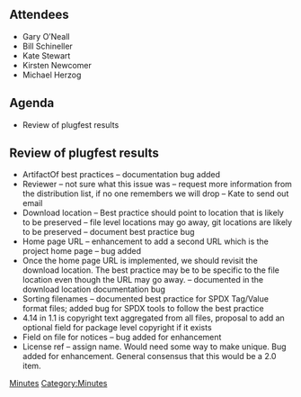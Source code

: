 ## Attendees

  - Gary O’Neall
  - Bill Schineller
  - Kate Stewart
  - Kirsten Newcomer
  - Michael Herzog

## Agenda

  - Review of plugfest results

## Review of plugfest results

  - ArtifactOf best practices – documentation bug added
  - Reviewer – not sure what this issue was – request more information
    from the distribution list, if no one remembers we will drop – Kate
    to send out email
  - Download location – Best practice should point to location that is
    likely to be preserved – file level locations may go away, git
    locations are likely to be preserved – document best practice bug
  - Home page URL – enhancement to add a second URL which is the project
    home page – bug added
  - Once the home page URL is implemented, we should revisit the
    download location. The best practice may be to be specific to the
    file location even though the URL may go away. – documented in the
    download location documentation bug
  - Sorting filenames – documented best practice for SPDX Tag/Value
    format files; added bug for SPDX tools to follow the best practice
  - 4.14 in 1.1 is copyright text aggregated from all files, proposal to
    add an optional field for package level copyright if it exists
  - Field on file for notices – bug added for enhancement
  - License ref – assign name. Would need some way to make unique. Bug
    added for enhancement. General consensus that this would be a 2.0
    item.

[Minutes](Category:Technical "wikilink")
[Category:Minutes](Category:Minutes "wikilink")
